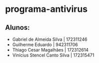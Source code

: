 # programa-antivirus
## Alunos:
- Gabriel de Almeida Silva | 172311246
- Guilherme Eduardo | 942311706 
- Thiago Cesar Magalhães | 172312614
- Vinícius Stencel Canto Silva | 172315471
